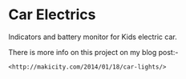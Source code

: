 Car Electrics
=============

Indicators and battery monitor for Kids electric car.

There is more info on this project on my blog post:-

	<http://makicity.com/2014/01/18/car-lights/>
